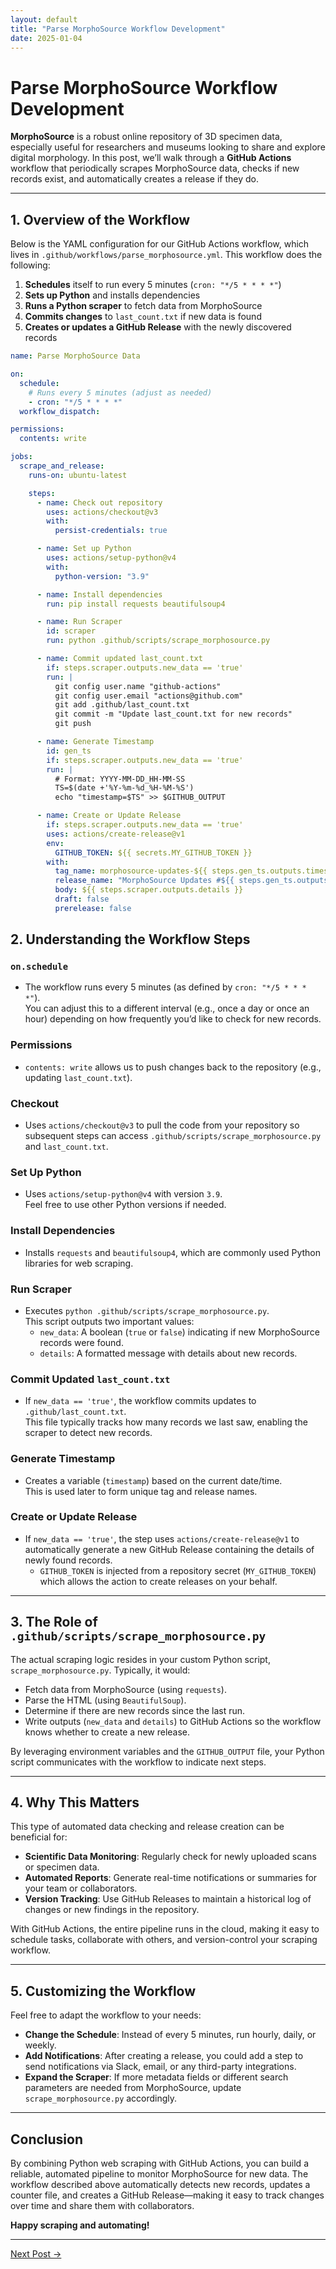```yaml
---
layout: default
title: "Parse MorphoSource Workflow Development"
date: 2025-01-04
---
```



# Parse MorphoSource Workflow Development

**MorphoSource** is a robust online repository of 3D specimen data, especially useful for researchers and museums looking to share and explore digital morphology. In this post, we’ll walk through a **GitHub Actions** workflow that periodically scrapes MorphoSource data, checks if new records exist, and automatically creates a release if they do.

---

## 1. Overview of the Workflow

Below is the YAML configuration for our GitHub Actions workflow, which lives in `.github/workflows/parse_morphosource.yml`. This workflow does the following:

1. **Schedules** itself to run every 5 minutes (`cron: "*/5 * * * *"`)  
2. **Sets up Python** and installs dependencies  
3. **Runs a Python scraper** to fetch data from MorphoSource  
4. **Commits changes** to `last_count.txt` if new data is found  
5. **Creates or updates a GitHub Release** with the newly discovered records

```yaml
name: Parse MorphoSource Data

on:
  schedule:
    # Runs every 5 minutes (adjust as needed)
    - cron: "*/5 * * * *"
  workflow_dispatch:

permissions:
  contents: write

jobs:
  scrape_and_release:
    runs-on: ubuntu-latest

    steps:
      - name: Check out repository
        uses: actions/checkout@v3
        with:
          persist-credentials: true

      - name: Set up Python
        uses: actions/setup-python@v4
        with:
          python-version: "3.9"

      - name: Install dependencies
        run: pip install requests beautifulsoup4

      - name: Run Scraper
        id: scraper
        run: python .github/scripts/scrape_morphosource.py

      - name: Commit updated last_count.txt
        if: steps.scraper.outputs.new_data == 'true'
        run: |
          git config user.name "github-actions"
          git config user.email "actions@github.com"
          git add .github/last_count.txt
          git commit -m "Update last_count.txt for new records"
          git push

      - name: Generate Timestamp
        id: gen_ts
        if: steps.scraper.outputs.new_data == 'true'
        run: |
          # Format: YYYY-MM-DD_HH-MM-SS
          TS=$(date +'%Y-%m-%d_%H-%M-%S')
          echo "timestamp=$TS" >> $GITHUB_OUTPUT

      - name: Create or Update Release
        if: steps.scraper.outputs.new_data == 'true'
        uses: actions/create-release@v1
        env:
          GITHUB_TOKEN: ${{ secrets.MY_GITHUB_TOKEN }}
        with:
          tag_name: morphosource-updates-${{ steps.gen_ts.outputs.timestamp }}
          release_name: "MorphoSource Updates #${{ steps.gen_ts.outputs.timestamp }}"
          body: ${{ steps.scraper.outputs.details }}
          draft: false
          prerelease: false
```

## 2. Understanding the Workflow Steps

### `on.schedule`
- The workflow runs every 5 minutes (as defined by `cron: "*/5 * * * *"`).  
  You can adjust this to a different interval (e.g., once a day or once an hour) depending on how frequently you’d like to check for new records.

### Permissions
- `contents: write` allows us to push changes back to the repository (e.g., updating `last_count.txt`).

### Checkout
- Uses `actions/checkout@v3` to pull the code from your repository so subsequent steps can access `.github/scripts/scrape_morphosource.py` and `last_count.txt`.

### Set Up Python
- Uses `actions/setup-python@v4` with version `3.9`.  
  Feel free to use other Python versions if needed.

### Install Dependencies
- Installs `requests` and `beautifulsoup4`, which are commonly used Python libraries for web scraping.

### Run Scraper
- Executes `python .github/scripts/scrape_morphosource.py`.  
  This script outputs two important values:
  - `new_data`: A boolean (`true` or `false`) indicating if new MorphoSource records were found.
  - `details`: A formatted message with details about new records.

### Commit Updated `last_count.txt`
- If `new_data == 'true'`, the workflow commits updates to `.github/last_count.txt`.  
  This file typically tracks how many records we last saw, enabling the scraper to detect new records.

### Generate Timestamp
- Creates a variable (`timestamp`) based on the current date/time.  
  This is used later to form unique tag and release names.

### Create or Update Release
- If `new_data == 'true'`, the step uses `actions/create-release@v1` to automatically generate a new GitHub Release containing the details of newly found records.  
  - `GITHUB_TOKEN` is injected from a repository secret (`MY_GITHUB_TOKEN`) which allows the action to create releases on your behalf.

---

## 3. The Role of `.github/scripts/scrape_morphosource.py`
The actual scraping logic resides in your custom Python script, `scrape_morphosource.py`. Typically, it would:
- Fetch data from MorphoSource (using `requests`).
- Parse the HTML (using `BeautifulSoup`).
- Determine if there are new records since the last run.
- Write outputs (`new_data` and `details`) to GitHub Actions so the workflow knows whether to create a new release.

By leveraging environment variables and the `GITHUB_OUTPUT` file, your Python script communicates with the workflow to indicate next steps.

---

## 4. Why This Matters

This type of automated data checking and release creation can be beneficial for:
- **Scientific Data Monitoring**: Regularly check for newly uploaded scans or specimen data.
- **Automated Reports**: Generate real-time notifications or summaries for your team or collaborators.
- **Version Tracking**: Use GitHub Releases to maintain a historical log of changes or new findings in the repository.

With GitHub Actions, the entire pipeline runs in the cloud, making it easy to schedule tasks, collaborate with others, and version-control your scraping workflow.

---

## 5. Customizing the Workflow

Feel free to adapt the workflow to your needs:
- **Change the Schedule**: Instead of every 5 minutes, run hourly, daily, or weekly.
- **Add Notifications**: After creating a release, you could add a step to send notifications via Slack, email, or any third-party integrations.
- **Expand the Scraper**: If more metadata fields or different search parameters are needed from MorphoSource, update `scrape_morphosource.py` accordingly.

---

## Conclusion

By combining Python web scraping with GitHub Actions, you can build a reliable, automated pipeline to monitor MorphoSource for new data. The workflow described above automatically detects new records, updates a counter file, and creates a GitHub Release—making it easy to track changes over time and share them with collaborators.

**Happy scraping and automating!**

---

[Next Post →](https://johntrue15.github.io/2025/01/05/Blog-5/)
